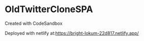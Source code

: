 # OldTwitterCloneSPA
Created with CodeSandbox

Deployed with netlify at:https://bright-lokum-22d817.netlify.app/
